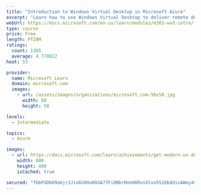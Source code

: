 ```yaml
---
title: "Introduction to Windows Virtual Desktop in Microsoft Azure"
excerpt: "Learn how to use Windows Virtual Desktop to deliver remote desktop and remote app experiences in Microsoft Azure."
webUrl: https://docs.microsoft.com/en-us/learn/modules/m365-wvd-intro/
type: course
price: Free
length: PT28M
ratings:
  count: 1365
  average: 4.778022
heat: 53

provider:
  name: Microsoft Learn
  domain: microsoft.com
  images:
    - url: /assets/images/organizations/microsoft.com-50x50.jpg
      width: 50
      height: 50

levels:
  - Intermediate

topics:
  - Azure

images:
  - url: https://docs.microsoft.com/learn/achievements/get-modern-os-deployment-and-feature-updates-social.png
    width: 800
    height: 400
    isCached: true

secured: "fbbPUDb09abjr1Jio6UXHvBXGA77Fi8NbrNVo06RuiXtxxh526bddisAWey4sZQoFejyNfjlAYTNiPc8U8MJDArTJkkGZVV8OllJj7CtSddpaTz8evGPXstC3uiHXgeCpLLfqU4E3snmQxUCII4VcwSf31Gomg002lFoNcFuE7H5ELxzyOp97tsLaRc1mIVR7tY9Fi3S9lAvpP+owH8eAu4SbAGvoRIZ+QXoLiM4Sor+MTsbfwP5/9schQnu3liDmg1rXgTaRQY+o9mQSdEvLZWeZUsrHp3oSo4UsNT17DV9Qs7tUuuR5Qgde8/PgJ4XEq12u55cArBUCjthfhLcQW/RypfTMawwe001222GQQ4h3a0T+NaRVQ/3y1+cPrhv8eZvJngV/+EU9F0AiBSXr+X4FyQyaSVy1R8EO/ixL7U=;4ZU8EbHHswpZSsutdKSUFQ=="
---
```


